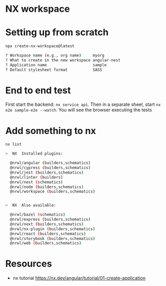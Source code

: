 # NX workspace

# Setting up from scratch

```bash
npx create-nx-workspace@latest

? Workspace name (e.g., org name)     myorg
? What to create in the new workspace angular-nest
? Application name                    sample
? Default stylesheet format           SASS
```

# End to end test

First start the backend: `nx service api`. Then in a separate sheel, start `nx e2e sample-e2e --watch`. You will see the browser executing the tests

# Add something to nx

```bash
nx list

>  NX  Installed plugins:

  @nrwl/angular (builders,schematics)
  @nrwl/cypress (builders,schematics)
  @nrwl/jest (builders,schematics)
  @nrwl/linter (builders)
  @nrwl/nest (schematics)
  @nrwl/node (builders,schematics)
  @nrwl/workspace (builders,schematics)


>  NX  Also available:

  @nrwl/bazel (schematics)
  @nrwl/express (builders,schematics)
  @nrwl/next (builders,schematics)
  @nrwl/nx-plugin (builders,schematics)
  @nrwl/react (builders,schematics)
  @nrwl/storybook (builders,schematics)
  @nrwl/web (builders,schematics)
```

# Resources

- nx tutorial https://nx.dev/angular/tutorial/01-create-application
